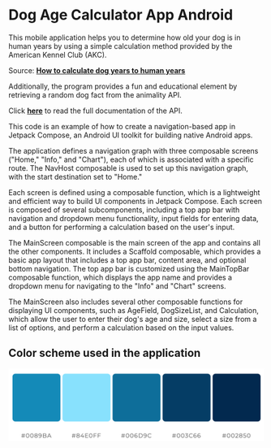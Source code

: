# Dog Age Calculator App Android

This mobile application helps you to determine how old your dog is in human years by using a simple calculation method provided by the American Kennel Club (AKC).

Source: **[How to calculate dog years to human years](https://www.akc.org/expert-advice/health/how-to-calculate-dog-years-to-human-years/)**

Additionally, the program provides a fun and educational element by retrieving a random dog fact from the animality API.

Click **[here](https://animality.xyz/)** to read the full documentation of the API.

This code is an example of how to create a navigation-based app in Jetpack Compose, an Android UI toolkit for building native Android apps.

The application defines a navigation graph with three composable screens ("Home," "Info," and "Chart"), each of which is associated with a specific route. The NavHost composable is used to set up this navigation graph, with the start destination set to "Home."

Each screen is defined using a composable function, which is a lightweight and efficient way to build UI components in Jetpack Compose. Each screen is composed of several subcomponents, including a top app bar with navigation and dropdown menu functionality, input fields for entering data, and a button for performing a calculation based on the user's input.

The MainScreen composable is the main screen of the app and contains all the other components. It includes a Scaffold composable, which provides a basic app layout that includes a top app bar, content area, and optional bottom navigation. The top app bar is customized using the MainTopBar composable function, which displays the app name and provides a dropdown menu for navigating to the "Info" and "Chart" screens.

The MainScreen also includes several other composable functions for displaying UI components, such as AgeField, DogSizeList, and Calculation, which allow the user to enter their dog's age and size, select a size from a list of options, and perform a calculation based on the input values.

## Color scheme used in the application
![colorscheme](colorscheme.png)
